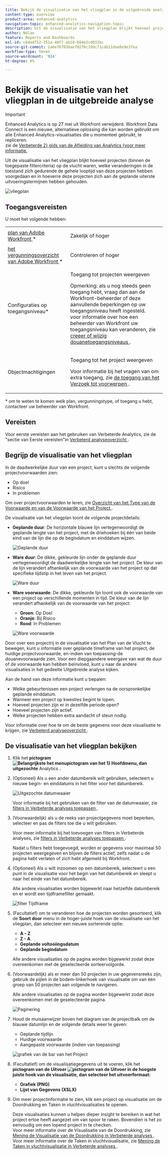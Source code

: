 ```yaml
---
title: Bekijk de visualisatie van het vliegplan in de uitgebreide analyse
content-type: overview
product-area: enhanced-analytics
navigation-topic: enhanced-analytics-navigation-topic
description: Uit de visualisatie van het vliegplan blijkt hoeveel projecten (binnen de toegepaste filtercriteria) op de vlucht waren, welke veranderingen in de toestand zich gedurende de gehele looptijd van deze projecten hebben voorgedaan en in hoeverre deze projecten zich aan de geplande uiterste uitvoeringstermijnen hebben gehouden.
author: Nolan
feature: Reports and Dashboards
exl-id: c64ed752-151a-40f7-ab18-684e2cd032bc
source-git-commit: 2a6e767036ae702f6c19dc71cdb11dae8e9e37ea
workflow-type: tm+mt
source-wordcount: '924'
ht-degree: 0%

---
```


# Bekijk de visualisatie van het vliegplan in de uitgebreide analyse

>[!IMPORTANT]
>
>Enhanced Analytics is op 27 mei uit Workfront verwijderd. Workfront Data Connect is een nieuwe, alternatieve oplossing die kan worden gebruikt om alle Enhanced Analytics-visualisaties die u momenteel gebruikt, te repliceren. <br> zie de [ Verbeterde 2} gids van de Afleiding van Analytics {voor meer informatie.](/help/quicksilver/product-announcements/announcements/enhanced-analytics-deprecation.md)


Uit de visualisatie van het vliegplan blijkt hoeveel projecten (binnen de toegepaste filtercriteria) op de vlucht waren, welke veranderingen in de toestand zich gedurende de gehele looptijd van deze projecten hebben voorgedaan en in hoeverre deze projecten zich aan de geplande uiterste uitvoeringstermijnen hebben gehouden.

![ vliegplan ](assets/flight-plan-350x132.png)

## Toegangsvereisten

U moet het volgende hebben:

<table style="table-layout:auto"> 
 <col> 
 <col> 
 <tbody> 
  <tr> 
   <td role="rowheader"><a href="https://business.adobe.com/products/workfront/pricing.html" target="_blank"> plan van Adobe Workfront </a>*</td> 
   <td> <p>Zakelijk of hoger</p> </td> 
  </tr> 
  <tr> 
   <td role="rowheader"><a href="../administration-and-setup/add-users/access-levels-and-object-permissions/wf-licenses.md" class="MCXref xref"> het vergunningsoverzicht van Adobe Workfront </a>*</td> 
   <td> <p>Controleren of hoger</p> </td> 
  </tr> 
  <tr> 
   <td role="rowheader">Configuraties op toegangsniveau*</td> 
   <td> <p>Toegang tot projecten weergeven</p> <p>Opmerking: als u nog steeds geen toegang hebt, vraag dan aan de Workfront-beheerder of deze aanvullende beperkingen op uw toegangsniveau heeft ingesteld.<br> voor informatie over hoe een beheerder van Workfront uw toegangsniveau kan veranderen, zie <a href="../administration-and-setup/add-users/configure-and-grant-access/create-modify-access-levels.md" class="MCXref xref"> creeer of wijzig douanetoegangsniveaus </a>.</p> </td> 
  </tr> 
  <tr> 
   <td role="rowheader">Objectmachtigingen</td> 
   <td> <p>Toegang tot het project weergeven</p> <p>Voor informatie bij het vragen van om extra toegang, zie <a href="../workfront-basics/grant-and-request-access-to-objects/request-access.md" class="MCXref xref"> de toegang van het Verzoek tot voorwerpen </a>.</p> </td> 
  </tr> 
 </tbody> 
</table>

&#42; om te weten te komen welk plan, vergunningstype, of toegang u hebt, contacteer uw beheerder van Workfront.

## Vereisten

Voor eerste vereisten aan het gebruiken van Verbeterde Analytics, zie de &quot;sectie van Eerste vereisten&quot;in [ Verbeterd analyseoverzicht ](../enhanced-analytics/enhanced-analytics-overview.md).

## Begrijp de visualisatie van het vliegplan

In de daadwerkelijke duur van een project, kunt u slechts de volgende projectvoorwaarden zien:

* Op doel
* Risico
* In problemen

Om over projectvoorwaarden te leren, zie [ Overzicht van het Type van de Voorwaarde en van de Voorwaarde van het Project ](../manage-work/projects/manage-projects/project-condition-and-condition-type.md).

De visualisatie van het vliegplan toont de volgende projectdetails:

* **Geplande duur**: De horizontale blauwe lijn vertegenwoordigt de geplande lengte van het project, met de driehoeken bij één van beide eind van de lijn die op de begindatum en einddatum wijzen.

  ![ Geplande duur ](assets/planned-duration-line-350x37.png)

* **Ware duur**: De dikke, gekleurde lijn onder de geplande duur vertegenwoordigt de daadwerkelijke lengte van het project. De kleur van de lijn verandert afhankelijk van de voorwaarde van het project op dat specifieke tijdstip in het leven van het project.

  ![ Ware duur ](assets/actual-duration-line.png)

* **Ware voorwaarde**: De dikke, gekleurde lijn toont ook de voorwaarde van een project op verschillende momenten in tijd. De kleur van de lijn verandert afhankelijk van de voorwaarde van het project:

   * **Groen**: Op Doel
   * **Oranje**: Bij Risico
   * **Rood**: In Problemen

  ![ Ware voorwaarde ](assets/actual-condition-color.png)

Door over een projectrij in de visualisatie van het Plan van de Vlucht te bewegen, kunt u informatie over geplande timeframe van het project, de huidige projectvoorwaarde, en-indien van toepassing-de douanevoorwaarde zien. Voor een diepgaandere weergave van wat de duur of de voorwaarde kan hebben beïnvloed, kunt u naar de andere visualisaties in het gedeelte Uitgebreide analyse kijken.

Aan de hand van deze informatie kunt u bepalen:

* Welke gebeurtenissen een project verlengen na de oorspronkelijke geplande einddatum.
* Wanneer een project op kwesties begint te lopen.
* Hoeveel projecten zijn er in dezelfde periode open?
* Hoeveel projecten zijn actief.
* Welke projecten hebben extra aandacht of steun nodig.

Voor informatie over hoe te om de beste gegevens voor deze visualisatie te krijgen, zie [ Verbeterd analyseoverzicht ](../enhanced-analytics/enhanced-analytics-overview.md).

## De visualisatie van het vliegplan bekijken

1. Klik het **pictogram ![ Belangrijkste het menupictogram van het 1} Hoofdmenu ](assets/main-menu-icon-16x12.png), dan uitgezochte** Analytics **.**
1. (Optioneel) Als u een ander datumbereik wilt gebruiken, selecteert u nieuwe begin- en einddatums in het filter voor het datumbereik.

   ![ Uitgezochte datumwaaier ](assets/filters-select-date-range-350x344.png)

   Voor informatie bij het gebruiken van de filter van de datumwaaier, zie [ filters in Verbeterde analyses toepassen ](../enhanced-analytics/use-enhanced-analytics-filters.md).

1. (Voorwaardelijk) als u de reeks van projectgegevens moet beperken, selecteer en pas de filters toe die u wilt gebruiken.

   Voor meer informatie bij het toevoegen van filters in Verbeterde analyses, zie [ filters in Verbeterde analyses toepassen ](../enhanced-analytics/use-enhanced-analytics-filters.md).

   Nadat u filters hebt toegevoegd, worden er gegevens voor maximaal 50 projecten weergegeven en blijven de filters actief, zelfs nadat u de pagina hebt verlaten of zich hebt afgemeld bij Workfront.

1. (Optioneel) Als u wilt inzoomen op een datumbereik, selecteert u een punt in de visualisatie voor het begin van het datumbereik en sleept u naar het einde van het datumbereik.

   Alle andere visualisaties worden bijgewerkt naar hetzelfde datumbereik en er wordt een tijdframefilter gemaakt.

   ![ filter Tijdframe ](assets/timeframe-filter-350x220.png)

1. (Facultatief) om te veranderen hoe de projecten worden gesorteerd, klik de **Soort door** menu in de hoger-juiste hoek van de visualisatie van het vliegplan, dan selecteer een nieuwe sorterende optie:

   * **A - Z**
   * **Z - A**
   * **Geplande voltooiingsdatum**
   * **Geplande begindatum**

   Alle andere visualisaties op de pagina worden bijgewerkt zodat deze overeenkomen met de geselecteerde sorteervolgorde.

1. (Voorwaardelijk) als er meer dan 50 projecten in uw gegevensreeks zijn, gebruik de pijlen in de bodem-linkerhoek van visualisatie om van één groep van 50 projecten aan volgende te navigeren.

   Alle andere visualisaties op de pagina worden bijgewerkt zodat deze overeenkomen met de geselecteerde pagina.

   ![ Paginering ](assets/pagination-350x118.png)

1. Houd de muisaanwijzer boven het diagram van de projectbalk om de blauwe datumlijn en de volgende details weer te geven:

   * Geplande tijdlijn
   * Huidige voorwaarde
   * Aangepaste voorwaarde (indien van toepassing)

   ![ grafiek van de bar van het Project ](assets/project-bar-graph-350x143.png)

1. (Facultatief) om de visualisatiegegevens uit te voeren, klik het **pictogram van de Uitvoer ![ pictogram van de Uitvoer ](assets/export.png) in de hoogste juiste hoek van de visualisatie, dan selecteer het uitvoerformaat:**

   * **Grafiek (PNG)**
   * **Lijst van Gegevens (XSLX)**

1. Om meer projectinformatie te zien, klik een project op visualisatie om de Doordrukking en Taken in vluchtvisualisaties te openen.

   Deze visualisaties kunnen u helpen dieper insight te bereiken in wat het project ertoe heeft aangezet om van spoor te raken. Bovendien is het zo eenvoudig om een lopend project in te checken.\
   Voor meer informatie over de Visualisatie van de Doordrukking, zie [ Mening de Visualisatie van de Doordrukking in Verbeterde analyses ](../enhanced-analytics/burndown-overview.md). Voor meer informatie over de Taken in vluchtvisualisatie, zie [ Mening de Taken in vluchtvisualisatie in Verbeterde analyses ](../enhanced-analytics/tasks-in-flight-overview.md).

